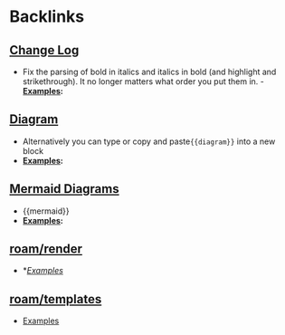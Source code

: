 
# Backlinks
## [Change Log](<Change Log.md>)
- Fix the parsing of bold in italics and italics in bold (and highlight and strikethrough). It no longer matters what order you put them in.
                - **[Examples](<Examples.md>):**

## [Diagram](<Diagram.md>)
- Alternatively you can type or copy and paste`{{diagram}}` into a new block
- **[Examples](<Examples.md>):**

## [Mermaid Diagrams](<Mermaid Diagrams.md>)
- {{mermaid}}
- **[Examples](<Examples.md>):**

## [roam/render](<roam/render.md>)
- **[Examples](<Examples.md>)*

## [roam/templates](<roam/templates.md>)
- [Examples](<Examples.md>)

